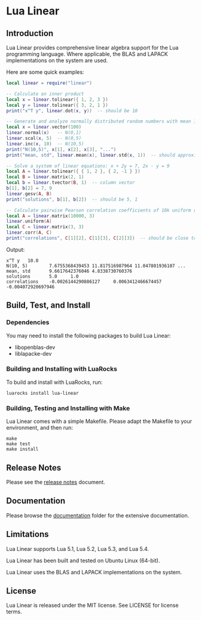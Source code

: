# Lua Linear

## Introduction

Lua Linear provides comprehensive linear algebra support for the Lua programming language. Where
applicable, the BLAS and LAPACK implementations on the system are used.

Here are some quick examples:

```lua
local linear = require("linear")

-- Calculate an inner product
local x = linear.tolinear({ 1, 2, 3 })
local y = linear.tolinear({ 3, 2, 1 })
print("x^T y", linear.dot(x, y))  -- should be 10

-- Generate and analyze normally distributed random numbers with mean 10, std 5, i.e., N(10,5)
local x = linear.vector(100)
linear.normal(x)   -- N(0,1)
linear.scal(x, 5)  -- N(0,5)
linear.inc(x, 10)  -- N(10,5)
print("N(10,5)", x[1], x[2], x[3], "...")
print("mean, std", linear.mean(x), linear.std(x, 1))  -- should approximate 10, 5

-- Solve a system of linear equations: x + 2y = 7, 2x - y = 9
local A = linear.tolinear({ { 1, 2 }, { 2, -1 } })
local B = linear.matrix(2, 1)
local b = linear.tvector(B, 1)  -- column vector
b[1], b[2] = 7, 9
linear.gesv(A, B)
print("solutions", b[1], b[2])  -- should be 5, 1

-- Calculate pairwise Pearson correlation coefficients of 10k uniform random numbers
local A = linear.matrix(10000, 3)
linear.uniform(A)
local C = linear.matrix(3, 3)
linear.corr(A, C)
print("correlations", C[1][2], C[1][3], C[2][3])  -- should be close to zero
```

Output:

```
x^T y   10.0
N(10, 5)        7.6755368439453 11.817516987964 11.047801936107 ...
mean, std       9.6617642376046 4.8338730760376
solutions       5.0     1.0
correlations    -0.0026144290886127     0.0063412466674457      -0.004072920697946
```


## Build, Test, and Install

### Dependencies

You may need to install the following packages to build Lua Linear:

* libopenblas-dev
* liblapacke-dev


### Building and Installing with LuaRocks

To build and install with LuaRocks, run:

```
luarocks install lua-linear
```


### Building, Testing and Installing with Make

Lua Linear comes with a simple Makefile. Please adapt the Makefile to your environment, and then
run:

```
make
make test
make install
```


## Release Notes

Please see the [release notes](NEWS.md) document.


## Documentation

Please browse the [documentation](doc/) folder for the extensive documentation.


## Limitations

Lua Linear supports Lua 5.1, Lua 5.2, Lua 5.3, and Lua 5.4.

Lua Linear has been built and tested on Ubuntu Linux (64-bit).

Lua Linear uses the BLAS and LAPACK implementations on the system.


## License

Lua Linear is released under the MIT license. See LICENSE for license terms.
